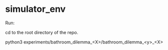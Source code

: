 # simulator_env

Run:

cd to the root directory of the repo.

python3 experiments/bathroom_dilemma_\<X>/bathroom_dilemma_\<y>_\<X>


